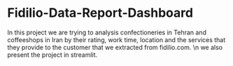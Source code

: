 # Fidilio-Data-Report-Dashboard
In this project we are trying to analysis confectioneries in Tehran and coffeeshops in Iran by their rating, work time, location and the services that they provide to the customer that we extracted from fidilio.com.
\n 
we also present the project in streamlit.
